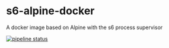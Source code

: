 # s6-alpine-docker
A docker image based on Alpine with the s6 process supervisor

[![pipeline status](https://git.jordanclark.us/devops/s6-alpine-docker/badges/master/pipeline.svg)](https://git.jordanclark.us/devops/s6-alpine-docker/commits/master)
